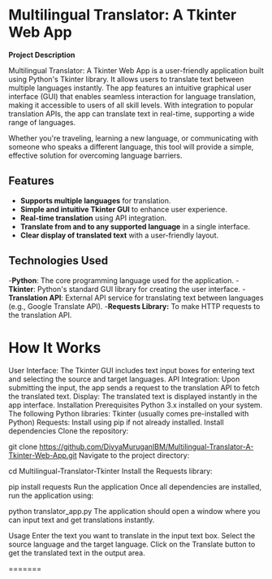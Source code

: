 
# Multilingual Translator: A Tkinter Web App

**Project Description**


Multilingual Translator: A Tkinter Web App is a user-friendly application built using Python's Tkinter library. It allows users to translate text between multiple languages instantly. The app features an intuitive graphical user interface (GUI) that enables seamless interaction for language translation, making it accessible to users of all skill levels. With integration to popular translation APIs, the app can translate text in real-time, supporting a wide range of languages.

Whether you're traveling, learning a new language, or communicating with someone who speaks a different language, this tool will provide a simple, effective solution for overcoming language barriers.

## **Features**
- **Supports multiple languages** for translation.
- **Simple and intuitive Tkinter GUI** to enhance user experience.
- **Real-time translation** using API integration.
- **Translate from and to any supported language** in a single interface.
- **Clear display of translated text** with a user-friendly layout.


## **Technologies Used**

-**Python**: The core programming language used for the application.
-**Tkinter**: Python's standard GUI library for creating the user interface.
-**Translation API**: External API service for translating text between languages (e.g., Google Translate API).
-**Requests Library:** To make HTTP requests to the translation API.

# How It Works



User Interface: The Tkinter GUI includes text input boxes for entering text and selecting the source and target languages.
API Integration: Upon submitting the input, the app sends a request to the translation API to fetch the translated text.
Display: The translated text is displayed instantly in the app interface.
Installation
Prerequisites
Python 3.x installed on your system.
The following Python libraries:
Tkinter (usually comes pre-installed with Python)
Requests: Install using pip if not already installed.
Install dependencies
Clone the repository:


git clone https://github.com/DivyaMuruganIBM/Multilingual-Translator-A-Tkinter-Web-App.git
Navigate to the project directory:


cd Multilingual-Translator-Tkinter
Install the Requests library:

pip install requests
Run the application
Once all dependencies are installed, run the application using:

python translator_app.py
The application should open a window where you can input text and get translations instantly.

Usage
Enter the text you want to translate in the input text box.
Select the source language and the target language.
Click on the Translate button to get the translated text in the output area.

=======

